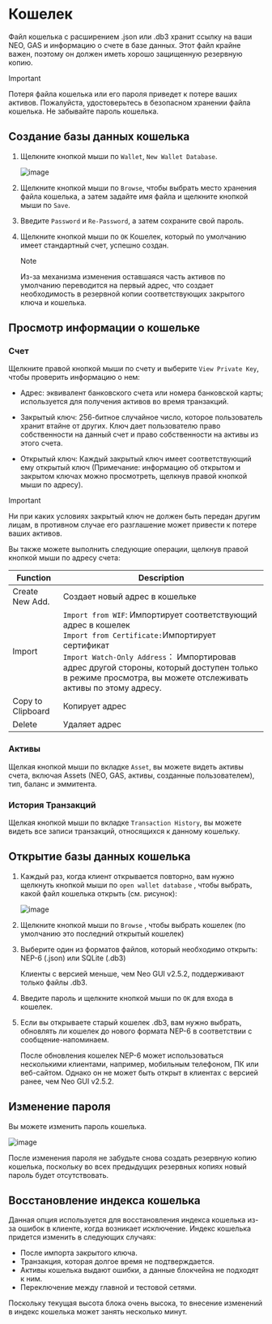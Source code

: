 # Кошелек

Файл кошелька с расширением .json или .db3 хранит ссылку на ваши NEO, GAS и информацию о счете в базе данных. Этот файл крайне важен, поэтому он должен иметь хорошо защищенную резервную копию.

> [!Important]
>
> Потеря файла кошелька или его пароля приведет к потере ваших активов. Пожалуйста, удостоверьтесь в безопасном хранении файла кошелька. Не забывайте пароль кошелька.

## Создание базы данных кошелька

1. Щелкните кнопкой мыши по `Wallet`, `New Wallet Database`.

   ![image](../../../assets/gui_2.png)

2. Щелкните кнопкой мыши по `Browse`, чтобы выбрать место хранения файла кошелька, а затем задайте имя файла и щелкните кнопкой мыши по `Save`.

3. Введите `Password` и `Re-Password`, а затем сохраните свой пароль.

4. Щелкните кнопкой мыши по `OK` Кошелек, который по умолчанию имеет стандартный счет, успешно создан. 

   > [!Note]
   >
   > Из-за механизма изменения оставшаяся часть активов по умолчанию переводится на первый адрес, что создает необходимость в резервной копии соответствующих закрытого ключа и кошелька.

## Просмотр информации о кошельке 

### Счет

Щелкните правой кнопкой мыши по счету и выберите `View Private Key`, чтобы проверить информацию о нем:

- Адрес: эквивалент банковского счета или номера банковской карты; используется для получения активов во время транзакций.

- Закрытый ключ: 256-битное случайное число, которое пользователь хранит втайне от других. Ключ дает пользователю право собственности на данный счет и право собственности на активы из этого счета.

- Открытый ключ: Каждый закрытый ключ имеет соответствующий ему открытый ключ (Примечание: информацию об открытом и закрытом ключах можно просмотреть, щелкнув правой кнопкой мыши по адресу).

> [!Important]
>
> Ни при каких условиях закрытый ключ не должен быть передан другим лицам, в противном случае его разглашение может привести к потере ваших активов.

Вы также можете выполнить следующие операции, щелкнув правой кнопкой мыши по адресу счета:

| Function          | Description                                                  |
| ----------------- | ------------------------------------------------------------ |
| Create New Add.   | Создает новый адрес в кошельке                               |
| Import            | `Import from WIF`:  Импортирует соответствующий адрес в кошелек<br>`Import from Certificate:`Импортирует сертификат <br>`Import Watch-Only Address`： Импортировав  адрес другой стороны, который доступен только в режиме просмотра, вы можете отслеживать активы по этому адресу. |
| Copy to Clipboard | Копирует адрес                                               |
| Delete            | Удаляет адрес                                                |


### Активы

Щелкая кнопкой мыши по вкладке  `Asset`,  вы можете видеть активы счета, включая Assets (NEO, GAS, активы, созданные пользователем), тип, баланс и эммитента.

### История Транзакций 

Щелкая кнопкой мыши по вкладке `Transaction History`, вы можете видеть все записи транзакций, относящихся к данному кошельку.

## Открытие базы данных кошелька

1. Каждый раз, когда клиент открывается повторно, вам нужно щелкнуть кнопкой мыши по `open wallet database` , чтобы выбрать, какой файл кошелька открыть (см. рисунок):

   ![image](../../../assets/gui_5.png)

2. Щелкните кнопкой мыши по `Browse` , чтобы выбрать кошелек (по умолчанию это последний открытый кошелек)

3. Выберите один из форматов файлов, который необходимо открыть: NEP-6 (.json) или SQLite (.db3)

   Клиенты с версией меньше, чем Neo GUI v2.5.2, поддерживают только файлы .db3.

4. Введите пароль и щелкните кнопкой мыши по `OK` для входа в кошелек.

5. Если вы открываете старый кошелек .db3, вам нужно выбрать, обновлять ли кошелек до нового формата NEP-6 в соответствии с сообщение-напоминаем.

   После обновления кошелек NEP-6 может использоваться несколькими клиентами, например, мобильным телефоном, ПК или веб-сайтом. Однако он не может быть открыт в клиентах с версией ранее, чем Neo GUI v2.5.2.

## Изменение пароля

Вы можете изменить пароль кошелька.

![image](../../../assets/gui_6.png)

После изменения пароля не забудьте снова создать резервную копию кошелька, поскольку во всех предыдущих резервных копиях новый пароль будет отсутствовать.

## Восстановление индекса кошелька

Данная опция используется для восстановления индекса кошелька из-за ошибок в клиенте, когда возникает исключение. Индекс кошелька придется изменить в следующих случаях:

- После импорта закрытого ключа.
- Транзакция, которая долгое время не подтверждается.
- Активы кошелька выдают ошибки, а данные блокчейна не подходят к ним.   
- Переключение между главной и тестовой сетями.

Поскольку текущая высота блока очень высока, то внесение изменений в индекс кошелька может занять несколько минут.